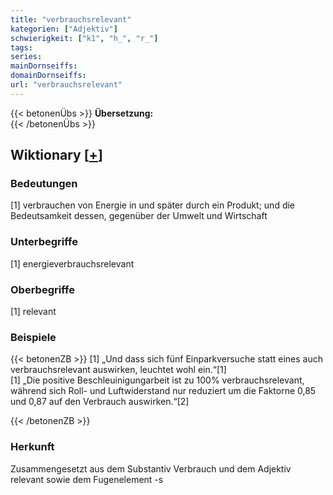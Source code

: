 ```yaml
---
title: "verbrauchsrelevant"
kategorien: ["Adjektiv"]
schwierigkeit: ["k1", "h_", "r_"]
tags:
series:
mainDornseiffs:
domainDornseiffs:
url: "verbrauchsrelevant"
---
```


{{< betonenÜbs >}}
**Übersetzung:**  
{{< /betonenÜbs >}}

## Wiktionary [[+](https://de.wiktionary.org/wiki/verbrauchsrelevant)]

### Bedeutungen
[1] verbrauchen von Energie in und später durch ein Produkt; und die Bedeutsamkeit dessen, gegenüber der Umwelt und Wirtschaft  

### Unterbegriffe
[1] energieverbrauchsrelevant  

### Oberbegriffe
[1] relevant  

### Beispiele
{{< betonenZB >}}
[1] „Und dass sich fünf Einparkversuche statt eines auch verbrauchsrelevant auswirken, leuchtet wohl ein.“[1]  
[1] „Die positive Beschleuinigungarbeit ist zu 100% verbrauchsrelevant, während sich Roll- und Luftwiderstand nur reduziert um die Faktorne 0,85 und 0,87 auf den Verbrauch auswirken.“[2]  

{{< /betonenZB >}}
### Herkunft
Zusammengesetzt aus dem Substantiv Verbrauch und dem Adjektiv relevant sowie dem Fugenelement -s  


